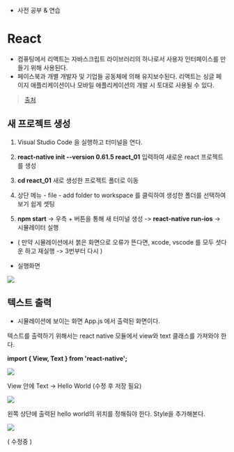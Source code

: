 - 사전 공부 & 연습

# React

- 컴퓨팅에서 리액트는 자바스크립트 라이브러리의 하나로서 사용자 인터페이스를 만들기 위해 사용된다. 
- 페이스북과 개별 개발자 및 기업들 공동체에 의해 유지보수된다. 리액트는 싱글 페이지 애플리케이션이나 모바일 애플리케이션의 개발 시 토대로 사용될 수 있다.

> [출처](https://ko.wikipedia.org/wiki/%EB%A6%AC%EC%95%A1%ED%8A%B8_(%EC%9B%B9_%ED%94%84%EB%A0%88%EC%9E%84%EC%9B%8C%ED%81%AC))

## 새 프로젝트 생성

1. Visual Studio Code 을 실행하고 터미널을 연다.

2. **react-native init --version 0.61.5 react_01**
입력하여 새로운 react 프로젝트를 생성

3. **cd react_01**
  새로 생성한 프로젝트 폴더로 이동

4. 상단 메뉴 - file - add folder to workspace 를 클릭하여 생성한 폴더를 선택하여 보기 쉽게 셋팅

5. **npm start** -> 우측 + 버튼을 통해 새 터미널 생성 -> **react-native run-ios** -> 시뮬레이터 실행

* ( 만약 시뮬레이션에서 붉은 화면으로 오류가 뜬다면, xcode, vscode 를 모두 셧다운 하고 재실행 -> 3번부터 다시 )

- 실행화면

![](https://images.velog.io/images/everytime79/post/9b6cfdd6-6b73-4938-ae7e-32668f0b1958/%E1%84%89%E1%85%B3%E1%84%8F%E1%85%B3%E1%84%85%E1%85%B5%E1%86%AB%E1%84%89%E1%85%A3%E1%86%BA%202021-01-09%2023.51.33.png)

## 텍스트 출력

- 시뮬레이션에 보이는 화면 App.js 에서 출력된 화면이다.

텍스트를 출력하기 위해서는 react native 모듈에서 view와 text 클래스를 가져와야 한다.

**import { View, Text } from 'react-native';**

![](https://images.velog.io/images/everytime79/post/a87240fb-d410-4bf5-967d-934a2b29cb4f/%E1%84%89%E1%85%B3%E1%84%8F%E1%85%B3%E1%84%85%E1%85%B5%E1%86%AB%E1%84%89%E1%85%A3%E1%86%BA%202021-01-09%2023.56.59.png)

View 안에 Text -> Hello World
(수정 후 저장 필요)

![](https://images.velog.io/images/everytime79/post/3d27ad86-3c72-4097-8925-7a39b41bb5b1/%E1%84%89%E1%85%B3%E1%84%8F%E1%85%B3%E1%84%85%E1%85%B5%E1%86%AB%E1%84%89%E1%85%A3%E1%86%BA%202021-01-09%2023.58.37.png)

왼쪽 상단에 출력된 hello world의 위치를 정해줘야 한다.
Style을 추가해본다.

![](https://images.velog.io/images/everytime79/post/79cdba10-2783-4498-ba4b-267c14b9a021/%E1%84%89%E1%85%B3%E1%84%8F%E1%85%B3%E1%84%85%E1%85%B5%E1%86%AB%E1%84%89%E1%85%A3%E1%86%BA%202021-01-10%2000.31.03.png)

( 수정중 )

